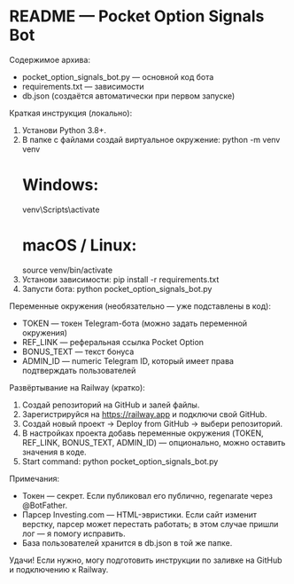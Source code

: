 
README — Pocket Option Signals Bot
=================================

Содержимое архива:
- pocket_option_signals_bot.py  — основной код бота
- requirements.txt              — зависимости
- db.json (создаётся автоматически при первом запуске)

Краткая инструкция (локально):
1. Установи Python 3.8+.
2. В папке с файлами создай виртуальное окружение:
   python -m venv venv
   # Windows:
   venv\Scripts\activate
   # macOS / Linux:
   source venv/bin/activate
3. Установи зависимости:
   pip install -r requirements.txt
4. Запусти бота:
   python pocket_option_signals_bot.py

Переменные окружения (необязательно — уже подставлены в код):
- TOKEN       — токен Telegram-бота (можно задать переменной окружения)
- REF_LINK    — реферальная ссылка Pocket Option
- BONUS_TEXT  — текст бонуса
- ADMIN_ID    — numeric Telegram ID, который имеет права подтверждать пользователей

Развёртывание на Railway (кратко):
1. Создай репозиторий на GitHub и залей файлы.
2. Зарегистрируйся на https://railway.app и подключи свой GitHub.
3. Создай новый проект -> Deploy from GitHub -> выбери репозиторий.
4. В настройках проекта добавь переменные окружения (TOKEN, REF_LINK, BONUS_TEXT, ADMIN_ID) — опционально, можно оставить значения в коде.
5. Start command: python pocket_option_signals_bot.py

Примечания:
- Токен — секрет. Если публиковал его публично, regenarate через @BotFather.
- Парсер Investing.com — HTML-эвристики. Если сайт изменит верстку, парсер может перестать работать; в этом случае пришли лог — я помогу исправить.
- База пользователей хранится в db.json в той же папке.

Удачи! Если нужно, могу подготовить инструкции по заливке на GitHub и подключению к Railway.
